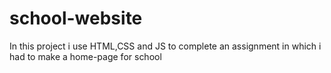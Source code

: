 # school-website
In this project i use HTML,CSS and JS to complete an assignment in which i had to make a home-page for school
